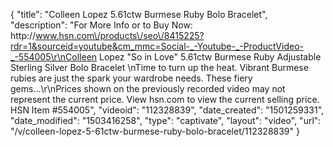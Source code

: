 {
    "title": "Colleen Lopez 5.61ctw Burmese Ruby Bolo Bracelet",
    "description": "For More Info or to Buy Now: http:\/\/www.hsn.com\/products\/seo\/8415225?rdr=1&sourceid=youtube&cm_mmc=Social-_-Youtube-_-ProductVideo-_-554005\r\nColleen Lopez \"So in Love\" 5.61ctw Burmese Ruby Adjustable Sterling Silver Bolo Bracelet \nTime to turn up the heat. Vibrant Burmese rubies are just the spark your wardrobe needs. These fiery gems...\r\nPrices shown on the previously recorded video may not represent the current price.  View hsn.com to view the current selling price. HSN Item #554005",
    "videoid": "112328839",
    "date_created": "1501259331",
    "date_modified": "1503416258",
    "type": "captivate",
    "layout": "video",
    "url": "\/v\/colleen-lopez-5-61ctw-burmese-ruby-bolo-bracelet\/112328839"
}